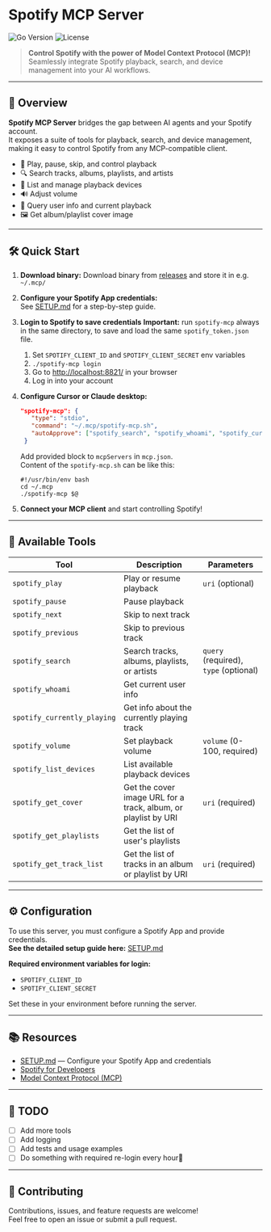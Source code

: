 # Spotify MCP Server

![Go Version](https://img.shields.io/badge/go-1.21+-blue.svg)
![License](https://img.shields.io/github/license/dog0sd/spotify-mcp)

> **Control Spotify with the power of Model Context Protocol (MCP)!**  
> Seamlessly integrate Spotify playback, search, and device management into your AI workflows.

---

## 🚀 Overview

**Spotify MCP Server** bridges the gap between AI agents and your Spotify account.  
It exposes a suite of tools for playback, search, and device management, making it easy to control Spotify from any MCP-compatible client.

- 🎵 Play, pause, skip, and control playback
- 🔍 Search tracks, albums, playlists, and artists
- 📱 List and manage playback devices
- 🔊 Adjust volume
- 👤 Query user info and current playback
- 🖼️ Get album/playlist cover image

---

## 🛠️ Quick Start

1. **Download binary:**
   Download binary from [releases](/releases) and store it in e.g. `~/.mcp/`

2. **Configure your Spotify App credentials:**  
   See [SETUP.md](./SETUP.md) for a step-by-step guide.

3. **Login to Spotify to save credentials**
   **Important:** run `spotify-mcp` always in the same directory, to save and load the same `spotify_token.json` file.  
   1. Set `SPOTIFY_CLIENT_ID` and `SPOTIFY_CLIENT_SECRET` env variables
   2. `./spotify-mcp login`
   3. Go to [http://localhost:8821/](http://localhost:8821/) in your browser
   4. Log in into your account

3. **Configure Cursor or Claude desktop:**
   ```json
   "spotify-mcp": {
      "type": "stdio",
      "command": "~/.mcp/spotify-mcp.sh",
      "autoApprove": ["spotify_search", "spotify_whoami", "spotify_currently_playing", "spotify_volume", "spotify_list_devices"]
    }
   ```
   Add provided block to `mcpServers` in `mcp.json`.  
   Content of the `spotify-mcp.sh` can be like this:  
   ```shell
   #!/usr/bin/env bash
   cd ~/.mcp
   ./spotify-mcp $@
   ```

4. **Connect your MCP client** and start controlling Spotify!

---

## 🧰 Available Tools

| Tool                        | Description                                      | Parameters                |
|-----------------------------|--------------------------------------------------|---------------------------|
| `spotify_play`              | Play or resume playback                          | `uri` (optional)          |
| `spotify_pause`             | Pause playback                                   |                           |
| `spotify_next`              | Skip to next track                               |                           |
| `spotify_previous`          | Skip to previous track                           |                           |
| `spotify_search`            | Search tracks, albums, playlists, or artists     | `query` (required), `type` (optional) |
| `spotify_whoami`            | Get current user info                            |                           |
| `spotify_currently_playing` | Get info about the currently playing track       |                           |
| `spotify_volume`            | Set playback volume                              | `volume` (0-100, required)|
| `spotify_list_devices`      | List available playback devices                  |                           |
| `spotify_get_cover`         | Get the cover image URL for a track, album, or playlist by URI | `uri` (required)          |
| `spotify_get_playlists`     | Get the list of user's playlists                |                           |
| `spotify_get_track_list`    | Get the list of tracks in an album or playlist by URI | `uri` (required)          |

---

## ⚙️ Configuration

To use this server, you must configure a Spotify App and provide credentials.  
**See the detailed setup guide here:** [SETUP.md](./SETUP.md)

**Required environment variables for login:**
- `SPOTIFY_CLIENT_ID`
- `SPOTIFY_CLIENT_SECRET`

Set these in your environment before running the server.

---

## 📚 Resources

- [SETUP.md](./SETUP.md) — Configure your Spotify App and credentials
- [Spotify for Developers](https://developer.spotify.com/documentation/web-api/)
- [Model Context Protocol (MCP)](https://github.com/mark3labs/mcp-go)

---

## 📝 TODO

- [ ] Add more tools
- [ ] Add logging
- [ ] Add tests and usage examples
- [ ] Do something with required re-login every hour🫠

---

## 🤝 Contributing

Contributions, issues, and feature requests are welcome!  
Feel free to open an issue or submit a pull request.
